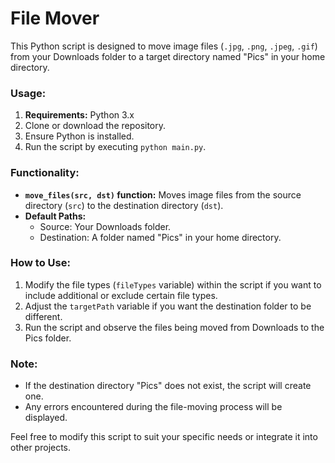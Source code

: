 # File Mover

This Python script is designed to move image files (`.jpg`, `.png`, `.jpeg`, `.gif`) from your Downloads folder to a target directory named "Pics" in your home directory.

### Usage:

1. **Requirements:** Python 3.x
2. Clone or download the repository.
3. Ensure Python is installed.
4. Run the script by executing `python main.py`.

### Functionality:

- **`move_files(src, dst)` function:** Moves image files from the source directory (`src`) to the destination directory (`dst`).
- **Default Paths:**
  - Source: Your Downloads folder.
  - Destination: A folder named "Pics" in your home directory.

### How to Use:

1. Modify the file types (`fileTypes` variable) within the script if you want to include additional or exclude certain file types.
2. Adjust the `targetPath` variable if you want the destination folder to be different.
3. Run the script and observe the files being moved from Downloads to the Pics folder.

### Note:

- If the destination directory "Pics" does not exist, the script will create one.
- Any errors encountered during the file-moving process will be displayed.

Feel free to modify this script to suit your specific needs or integrate it into other projects.
